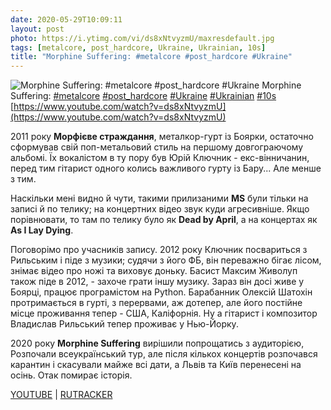 ```yaml
---
date: 2020-05-29T10:09:11
layout: post
photo: https://i.ytimg.com/vi/ds8xNtvyzmU/maxresdefault.jpg
tags: [metalcore, post_hardcore, Ukraine, Ukrainian, 10s]
title: "Morphine Suffering: #metalcore #post_hardcore #Ukraine"
---
```

![Morphine Suffering: #metalcore #post_hardcore #Ukraine](https://i.ytimg.com/vi/ds8xNtvyzmU/maxresdefault.jpg)
Morphine Suffering: [#metalcore](/tags/#metalcore) [#post_hardcore](/tags/#post_hardcore) [#Ukraine](/tags/#Ukraine) [#Ukrainian](/tags/#Ukrainian) [#10s](/tags/#10s) [https://www.youtube.com/watch?v=ds8xNtvyzmU](https://www.youtube.com/watch?v=ds8xNtvyzmU)

2011 року **Морфієве страждання**, металкор-гурт із Боярки, остаточно сформував свій поп-метальовий стиль на першому довгограючому альбомі. Їх вокалістом в ту пору був Юрій Ключник - екс-вінничанин, перед тим гітарист одного колись важливого гурту із Бару... Але менше з тим.

Наскільки мені видно й чути, такими прилизаними **MS** були тільки на записі й по телику; на концертних відео звук куди агресивніше. Якщо порівнювати, то там по телику було як **Dead by April**, а на концертах як **As I Lay Dying**.

Поговорімо про учасників запису. 2012 року Ключник посвариться з Рильським і піде з музики; судячи з його ФБ, він переважно бігає лісом, знімає відео про ножі та виховує доньку. Басист Максим Живолуп також піде в 2012, - захоче грати іншу музику. Зараз він досі живе у Боярці, працює програмістом на Python. Барабанник Олексій Шатохін протримається в гурті, з перервами, аж дотепер, але його постійне місце проживання тепер - США, Каліфорнія. Ну а гітарист і композитор Владислав Рильський тепер проживає у Нью-Йорку.

2020 року **Morphine Suffering** вирішили попрощатись з аудиторією, Розпочали всеукраїнський тур, але після кількох концертів розпочався карантин і скасували майже всі дати, а Львів та Київ перенесені на осінь. Отак помирає історія.

[YOUTUBE](https://www.youtube.com/playlist?list=PLTAJsjqVdQg_89K-t7CEg5lXmK6EcDQUE) \| [RUTRACKER](https://rutracker.org/forum/viewtopic.php?t=3840430)